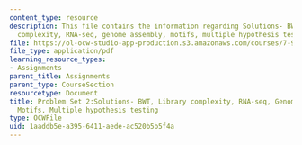 ```yaml
---
content_type: resource
description: This file contains the information regarding Solutions- BWT, library
  complexity, RNA-seq, genome assembly, motifs, multiple hypothesis testing.
file: https://ol-ocw-studio-app-production.s3.amazonaws.com/courses/7-91j-foundations-of-computational-and-systems-biology-spring-2014/1aaddb5ea3956411aedeac520b5b5f4a_MIT7_91JS14_pset2_ans.pdf
file_type: application/pdf
learning_resource_types:
- Assignments
parent_title: Assignments
parent_type: CourseSection
resourcetype: Document
title: Problem Set 2:Solutions- BWT, Library complexity, RNA-seq, Genome assembly,
  Motifs, Multiple hypothesis testing
type: OCWFile
uid: 1aaddb5e-a395-6411-aede-ac520b5b5f4a
---
```


